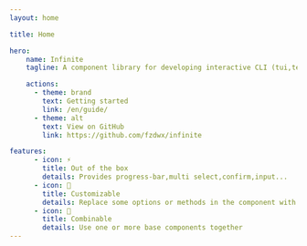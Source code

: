 ```yaml
---
layout: home

title: Home

hero:
    name: Infinite
    tagline: A component library for developing interactive CLI (tui,terminal) programs.

    actions:
      - theme: brand
        text: Getting started
        link: /en/guide/
      - theme: alt
        text: View on GitHub
        link: https://github.com/fzdwx/infinite

features:
      - icon: ⚡ 
        title: Out of the box
        details: Provides progress-bar,multi select,confirm,input...
      - icon: 🧬
        title: Customizable
        details: Replace some options or methods in the component with your own implementation
      - icon: 🌌
        title: Combinable
        details: Use one or more base components together
---
```


<style>
:root {
  --vp-home-hero-name-color: transparent;
  --vp-home-hero-name-background: -webkit-linear-gradient(120deg, #bd34fe, #41d1ff);
}
</style>